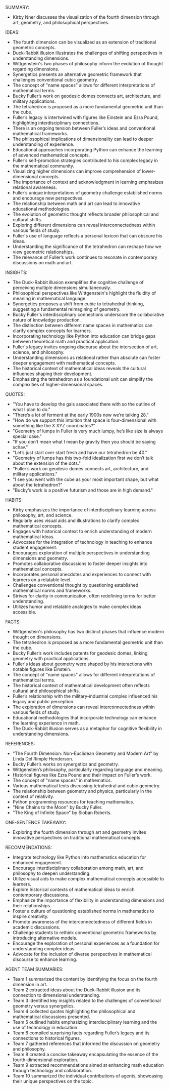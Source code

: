 SUMMARY:
- Kirby Nner discusses the visualization of the fourth dimension through art, geometry, and philosophical perspectives.

IDEAS:
- The fourth dimension can be visualized as an extension of traditional geometric concepts.
- Duck-Rabbit illusion illustrates the challenges of shifting perspectives in understanding dimensions.
- Wittgenstein's two phases of philosophy inform the evolution of thought regarding dimensions.
- Synergetics presents an alternative geometric framework that challenges conventional cubic geometry.
- The concept of "name spaces" allows for different interpretations of mathematical terms.
- Bucky Fuller’s work on geodesic domes connects art, architecture, and military applications.
- The tetrahedron is proposed as a more fundamental geometric unit than the cube.
- Fuller’s legacy is intertwined with figures like Einstein and Ezra Pound, highlighting interdisciplinary connections.
- There is an ongoing tension between Fuller’s ideas and conventional mathematical frameworks.
- The philosophical implications of dimensionality can lead to deeper understanding of experience.
- Educational approaches incorporating Python can enhance the learning of advanced mathematical concepts.
- Fuller’s self-promotion strategies contributed to his complex legacy in the mathematical community.
- Visualizing higher dimensions can improve comprehension of lower-dimensional concepts.
- The importance of context and acknowledgment in learning emphasizes relational awareness.
- Fuller’s unique interpretations of geometry challenge established norms and encourage new perspectives.
- The relationship between math and art can lead to innovative educational methodologies.
- The evolution of geometric thought reflects broader philosophical and cultural shifts.
- Exploring different dimensions can reveal interconnectedness within various fields of study.
- Fuller's use of language reflects a personal lexicon that can obscure his ideas.
- Understanding the significance of the tetrahedron can reshape how we view geometric relationships.
- The relevance of Fuller’s work continues to resonate in contemporary discussions on math and art.

INSIGHTS:
- The Duck-Rabbit illusion exemplifies the cognitive challenge of perceiving multiple dimensions simultaneously.
- Philosophical perspectives like Wittgenstein's highlight the fluidity of meaning in mathematical language.
- Synergetics proposes a shift from cubic to tetrahedral thinking, suggesting a fundamental reimagining of geometry.
- Bucky Fuller's interdisciplinary connections underscore the collaborative nature of knowledge production.
- The distinction between different name spaces in mathematics can clarify complex concepts for learners.
- Incorporating technology like Python into education can bridge gaps between theoretical math and practical application.
- Fuller's legacy invites ongoing discourse about the intersection of art, science, and philosophy.
- Understanding dimensions as relational rather than absolute can foster deeper engagement with mathematical concepts.
- The historical context of mathematical ideas reveals the cultural influences shaping their development.
- Emphasizing the tetrahedron as a foundational unit can simplify the complexities of higher-dimensional spaces.

QUOTES:
- "You have to develop the gals associated there with so the outline of what I plan to do."
- "There’s a lot of ferment at the early 1900s now we’re talking 28."
- "How do we support this intuition that space is four-dimensional with something like the X XYZ coordinates?"
- "Geometry of lumps in Fuller is very much lumpy, he’s like size is always special case."
- "If you don’t mean what I mean by gravity then you should be saying schav."
- "Let’s just start over start fresh and have our tetrahedron be 40."
- "Geometry of lumps has this two-fold idealization first we don’t talk about the extension of the dots."
- "Fuller’s work on geodesic domes connects art, architecture, and military applications."
- "I see you went with the cube as your most important shape, but what about the tetrahedron?"
- "Bucky’s work is a positive futurism and those are in high demand."

HABITS:
- Kirby emphasizes the importance of interdisciplinary learning across philosophy, art, and science.
- Regularly uses visual aids and illustrations to clarify complex mathematical concepts.
- Engages with historical context to enrich understanding of modern mathematical ideas.
- Advocates for the integration of technology in teaching to enhance student engagement.
- Encourages exploration of multiple perspectives in understanding dimensions and geometry.
- Promotes collaborative discussions to foster deeper insights into mathematical concepts.
- Incorporates personal anecdotes and experiences to connect with learners on a relatable level.
- Challenges conventional thought by questioning established mathematical norms and frameworks.
- Strives for clarity in communication, often redefining terms for better understanding.
- Utilizes humor and relatable analogies to make complex ideas accessible.

FACTS:
- Wittgenstein's philosophy has two distinct phases that influence modern thought on dimensions.
- The tetrahedron is proposed as a more fundamental geometric unit than the cube.
- Bucky Fuller’s work includes patents for geodesic domes, linking geometry with practical applications.
- Fuller's ideas about geometry were shaped by his interactions with notable figures like Einstein.
- The concept of "name spaces" allows for different interpretations of mathematical terms.
- The historical context of mathematical development often reflects cultural and philosophical shifts.
- Fuller’s relationship with the military-industrial complex influenced his legacy and public perception.
- The exploration of dimensions can reveal interconnectedness within various fields of study.
- Educational methodologies that incorporate technology can enhance the learning experience in math.
- The Duck-Rabbit illusion serves as a metaphor for cognitive flexibility in understanding dimensions.

REFERENCES:
- "The Fourth Dimension: Non-Euclidean Geometry and Modern Art" by Linda Del Rimple Henderson.
- Bucky Fuller’s works on synergetics and geometry.
- Wittgenstein’s philosophy, particularly regarding language and meaning.
- Historical figures like Ezra Pound and their impact on Fuller’s work.
- The concept of "name spaces" in mathematics.
- Various mathematical texts discussing tetrahedral and cubic geometry.
- The relationship between geometry and physics, particularly in the context of relativity.
- Python programming resources for teaching mathematics.
- "Nine Chains to the Moon" by Bucky Fuller.
- "The King of Infinite Space" by Sioban Roberts.

ONE-SENTENCE TAKEAWAY:
- Exploring the fourth dimension through art and geometry invites innovative perspectives on traditional mathematical concepts.

RECOMMENDATIONS:
- Integrate technology like Python into mathematics education for enhanced engagement.
- Encourage interdisciplinary collaboration among math, art, and philosophy to deepen understanding.
- Utilize visual aids to make complex mathematical concepts accessible to learners.
- Explore historical contexts of mathematical ideas to enrich contemporary discussions.
- Emphasize the importance of flexibility in understanding dimensions and their relationships.
- Foster a culture of questioning established norms in mathematics to inspire creativity.
- Promote awareness of the interconnectedness of different fields in academic discussions.
- Challenge students to rethink conventional geometric frameworks by introducing alternative models.
- Encourage the exploration of personal experiences as a foundation for understanding complex ideas.
- Advocate for the inclusion of diverse perspectives in mathematical discourse to enhance learning. 

AGENT TEAM SUMMARIES:
- Team 1 summarized the content by identifying the focus on the fourth dimension in art.
- Team 2 extracted ideas about the Duck-Rabbit illusion and its connection to dimensional understanding.
- Team 3 identified key insights related to the challenges of conventional geometry versus synergetics.
- Team 4 collected quotes highlighting the philosophical and mathematical discussions presented.
- Team 5 outlined habits emphasizing interdisciplinary learning and the use of technology in education.
- Team 6 compiled surprising facts regarding Fuller’s legacy and its connections to historical figures.
- Team 7 gathered references that informed the discussion on geometry and philosophy.
- Team 8 created a concise takeaway encapsulating the essence of the fourth-dimensional exploration.
- Team 9 extracted recommendations aimed at enhancing math education through technology and collaboration.
- Team 10 summarized the individual contributions of agents, showcasing their unique perspectives on the topic.
